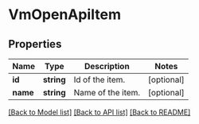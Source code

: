 # VmOpenApiItem

## Properties
Name | Type | Description | Notes
------------ | ------------- | ------------- | -------------
**id** | **string** | Id of the item. | [optional] 
**name** | **string** | Name of the item. | [optional] 

[[Back to Model list]](../../README.md#documentation-for-models) [[Back to API list]](../../README.md#documentation-for-api-endpoints) [[Back to README]](../../README.md)


